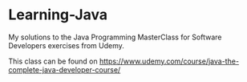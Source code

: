 # Learning-Java
My solutions to the Java Programming MasterClass for Software Developers exercises from Udemy.

This class can be found on https://www.udemy.com/course/java-the-complete-java-developer-course/
